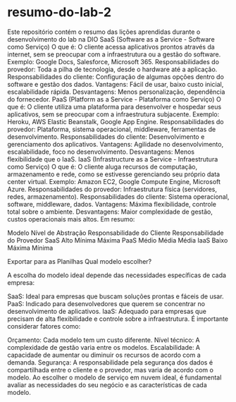 # resumo-do-lab-2
Este repositório contém o resumo das lições aprendidas durante o desenvolvimento do lab na DIO
SaaS (Software as a Service - Software como Serviço)
O que é: O cliente acessa aplicativos prontos através da internet, sem se preocupar com a infraestrutura ou a gestão do software.
Exemplo: Google Docs, Salesforce, Microsoft 365.
Responsabilidades do provedor: Toda a pilha de tecnologia, desde o hardware até a aplicação.
Responsabilidades do cliente: Configuração de algumas opções dentro do software e gestão dos dados.
Vantagens: Fácil de usar, baixo custo inicial, escalabilidade rápida.
Desvantagens: Menos personalização, dependência do fornecedor.
PaaS (Platform as a Service - Plataforma como Serviço)
O que é: O cliente utiliza uma plataforma para desenvolver e hospedar seus aplicativos, sem se preocupar com a infraestrutura subjacente.
Exemplo: Heroku, AWS Elastic Beanstalk, Google App Engine.
Responsabilidades do provedor: Plataforma, sistema operacional, middleware, ferramentas de desenvolvimento.
Responsabilidades do cliente: Desenvolvimento e gerenciamento dos aplicativos.
Vantagens: Agilidade no desenvolvimento, escalabilidade, foco no desenvolvimento.
Desvantagens: Menos flexibilidade que o IaaS.
IaaS (Infrastructure as a Service - Infraestrutura como Serviço)
O que é: O cliente aluga recursos de computação, armazenamento e rede, como se estivesse gerenciando seu próprio data center virtual.
Exemplo: Amazon EC2, Google Compute Engine, Microsoft Azure.
Responsabilidades do provedor: Infraestrutura física (servidores, redes, armazenamento).
Responsabilidades do cliente: Sistema operacional, software, middleware, dados.
Vantagens: Máxima flexibilidade, controle total sobre o ambiente.
Desvantagens: Maior complexidade de gestão, custos operacionais mais altos.
Em resumo:

Modelo	Nível de Abstração	Responsabilidade do Cliente	Responsabilidade do Provedor
SaaS	Alto	Mínima	Máxima
PaaS	Médio	Média	Média
IaaS	Baixo	Máxima	Mínima

Exportar para as Planilhas
Qual modelo escolher?

A escolha do modelo ideal depende das necessidades específicas de cada empresa:

SaaS: Ideal para empresas que buscam soluções prontas e fáceis de usar.
PaaS: Indicado para desenvolvedores que querem se concentrar no desenvolvimento de aplicativos.
IaaS: Adequado para empresas que precisam de alta flexibilidade e controle sobre a infraestrutura.
É importante considerar fatores como:

Orçamento: Cada modelo tem um custo diferente.
Nível técnico: A complexidade de gestão varia entre os modelos.
Escalabilidade: A capacidade de aumentar ou diminuir os recursos de acordo com a demanda.
Segurança: A responsabilidade pela segurança dos dados é compartilhada entre o cliente e o provedor, mas varia de acordo com o modelo.
Ao escolher o modelo de serviço em nuvem ideal, é fundamental avaliar as necessidades do seu negócio e as características de cada modelo.
